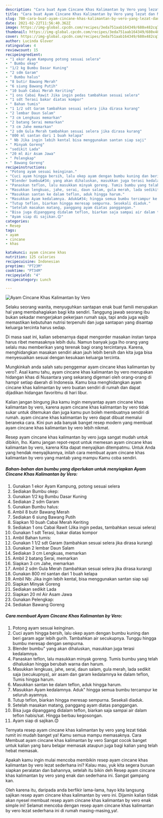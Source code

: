 ```yaml
---
description: "Cara buat Ayam Cincane Khas Kalimantan by Vero yang lezat dan Mudah Dibuat"
title: "Cara buat Ayam Cincane Khas Kalimantan by Vero yang lezat dan Mudah Dibuat"
slug: 780-cara-buat-ayam-cincane-khas-kalimantan-by-vero-yang-lezat-dan-mudah-dibuat
date: 2021-02-22T11:56:40.362Z
image: https://img-global.cpcdn.com/recipes/3eda751aab164349/680x482cq70/ayam-cincane-khas-kalimantan-by-vero-foto-resep-utama.jpg
thumbnail: https://img-global.cpcdn.com/recipes/3eda751aab164349/680x482cq70/ayam-cincane-khas-kalimantan-by-vero-foto-resep-utama.jpg
cover: https://img-global.cpcdn.com/recipes/3eda751aab164349/680x482cq70/ayam-cincane-khas-kalimantan-by-vero-foto-resep-utama.jpg
author: Lucinda Glover
ratingvalue: 4
reviewcount: 15
recipeingredient:
- "1 ekor Ayam Kampung potong sesuai selera"
- " Bumbu okep"
- "1/2 kg Bumbu Dasar Kuning"
- "2 sdm Garam"
- " Bumbu halus"
- "8 butir Bawang Merah"
- "6 siung Bawang Putih"
- "10 buah Cabai Merah Keriting"
- "1 ons Cabai Rawit Jika ingin pedas tambahkan sesuai selera"
- "1 sdt Terasi bakar diatas kompor"
- " Bahan tumis"
- "1 1/2 sdt Garam tambahkan sesuai selera jika dirasa kurang"
- "2 lembar Daun Salam"
- "3 cm Lengkuas memarkan"
- "2 batang Serai memarkan"
- "3 cm Jahe memarkan"
- "2 sdm Gula Merah tambahkan sesuai selera jika dirasa kurang"
- "800 ml santan dari 1 buah kelapa"
- " Nb Jika ingin lebih kental bisa menggunakan santan siap saji"
- " Minyak Goreng"
- "sedikit Lada"
- "20 ml Air Asam Jawa"
- " Pelengkap"
- " Bawang Goreng"
recipeinstructions:
- "Potong ayam sesuai keinginan."
- "Cuci ayam hingga bersih, lalu okep ayam dengan bumbu kuning dan beri garam agar lebih gurih. Tambahkan air secukupnya. Tunggu hingga bumbu meresap dengan sempurna."
- "Blender bumbu&#34; yang akan dihaluskan, masukkan juga terasi kedalamnya."
- "Panaskan teflon, lalu masukkan minyak goreng. Tumis bumbu yang telah dihaluskan hingga berubah warna dan harum."
- "Masukkan lengkuas, jahe, serai, daun salam, gula merah, lada sedikit saja (secukupnya), air asam dan garam kedalamnya ke dalam teflon, Tumis hingga harum."
- "Masukkan santan ke dalam teflon, aduk hingga harum."
- "Masukkan Ayam kedalamnya. Aduk&#34; hingga semua bumbu tercampur ke seluruh ayamnya."
- "Tutup teflon, biarkan hingga meresap sempurna. Sesekali diaduk."
- "Setelah masakan matang, panggang ayam diatas panggangan."
- "Bisa juga dipanggang didalam teflon, biarkan saja sampai air dalam teflon habis/sat. Hingga berbau kegosongan."
- "Ayam siap di sajikan.😊"
categories:
- Resep
tags:
- ayam
- cincane
- khas

katakunci: ayam cincane khas 
nutrition: 125 calories
recipecuisine: Indonesian
preptime: "PT23M"
cooktime: "PT34M"
recipeyield: "4"
recipecategory: Lunch

---
```



![Ayam Cincane Khas Kalimantan by Vero](https://img-global.cpcdn.com/recipes/3eda751aab164349/680x482cq70/ayam-cincane-khas-kalimantan-by-vero-foto-resep-utama.jpg)

Selaku seorang wanita, menyuguhkan santapan enak buat famili merupakan hal yang membahagiakan bagi kita sendiri. Tanggung jawab seorang ibu bukan sekadar mengerjakan pekerjaan rumah saja, tapi anda juga wajib memastikan kebutuhan nutrisi terpenuhi dan juga santapan yang disantap keluarga tercinta harus sedap.

Di masa  saat ini, kalian sebenarnya dapat mengorder masakan instan tanpa harus ribet memasaknya lebih dulu. Namun banyak juga lho orang yang selalu mau memberikan yang terenak bagi orang tercintanya. Karena, menghidangkan masakan sendiri akan jauh lebih bersih dan kita juga bisa menyesuaikan sesuai dengan kesukaan keluarga tercinta. 



Mungkinkah anda salah satu penggemar ayam cincane khas kalimantan by vero?. Asal kamu tahu, ayam cincane khas kalimantan by vero merupakan hidangan khas di Nusantara yang sekarang digemari oleh orang-orang di hampir setiap daerah di Indonesia. Kamu bisa menghidangkan ayam cincane khas kalimantan by vero buatan sendiri di rumah dan dapat dijadikan hidangan favoritmu di hari libur.

Kalian jangan bingung jika kamu ingin menyantap ayam cincane khas kalimantan by vero, karena ayam cincane khas kalimantan by vero tidak sukar untuk ditemukan dan juga kamu pun boleh membuatnya sendiri di rumah. ayam cincane khas kalimantan by vero dapat dibuat memalui beraneka cara. Kini pun ada banyak banget resep modern yang membuat ayam cincane khas kalimantan by vero lebih nikmat.

Resep ayam cincane khas kalimantan by vero juga sangat mudah untuk dibikin, lho. Kamu jangan repot-repot untuk memesan ayam cincane khas kalimantan by vero, karena Kita dapat menyajikan ditempatmu. Untuk Anda yang hendak menyajikannya, inilah cara membuat ayam cincane khas kalimantan by vero yang mantab yang mampu Kamu coba sendiri.

<!--inarticleads1-->

##### Bahan-bahan dan bumbu yang diperlukan untuk menyiapkan Ayam Cincane Khas Kalimantan by Vero:

1. Gunakan 1 ekor Ayam Kampung, potong sesuai selera
1. Sediakan  Bumbu okep:
1. Gunakan 1/2 kg Bumbu Dasar Kuning
1. Sediakan 2 sdm Garam
1. Gunakan  Bumbu halus:
1. Ambil 8 butir Bawang Merah
1. Sediakan 6 siung Bawang Putih
1. Siapkan 10 buah Cabai Merah Keriting
1. Sediakan 1 ons Cabai Rawit (Jika ingin pedas, tambahkan sesuai selera)
1. Gunakan 1 sdt Terasi, bakar diatas kompor
1. Ambil  Bahan tumis:
1. Gunakan 1 1/2 sdt Garam (tambahkan sesuai selera jika dirasa kurang)
1. Gunakan 2 lembar Daun Salam
1. Sediakan 3 cm Lengkuas, memarkan
1. Ambil 2 batang Serai, memarkan
1. Siapkan 3 cm Jahe, memarkan
1. Ambil 2 sdm Gula Merah (tambahkan sesuai selera jika dirasa kurang)
1. Gunakan 800 ml santan dari 1 buah kelapa
1. Ambil  Nb: Jika ingin lebih kental, bisa menggunakan santan siap saji
1. Siapkan  Minyak Goreng
1. Sediakan sedikit Lada
1. Siapkan 20 ml Air Asam Jawa
1. Gunakan  Pelengkap:
1. Sediakan  Bawang Goreng




<!--inarticleads2-->

##### Cara membuat Ayam Cincane Khas Kalimantan by Vero:

1. Potong ayam sesuai keinginan.
1. Cuci ayam hingga bersih, lalu okep ayam dengan bumbu kuning dan beri garam agar lebih gurih. Tambahkan air secukupnya. Tunggu hingga bumbu meresap dengan sempurna.
1. Blender bumbu&#34; yang akan dihaluskan, masukkan juga terasi kedalamnya.
1. Panaskan teflon, lalu masukkan minyak goreng. Tumis bumbu yang telah dihaluskan hingga berubah warna dan harum.
1. Masukkan lengkuas, jahe, serai, daun salam, gula merah, lada sedikit saja (secukupnya), air asam dan garam kedalamnya ke dalam teflon, Tumis hingga harum.
1. Masukkan santan ke dalam teflon, aduk hingga harum.
1. Masukkan Ayam kedalamnya. Aduk&#34; hingga semua bumbu tercampur ke seluruh ayamnya.
1. Tutup teflon, biarkan hingga meresap sempurna. Sesekali diaduk.
1. Setelah masakan matang, panggang ayam diatas panggangan.
1. Bisa juga dipanggang didalam teflon, biarkan saja sampai air dalam teflon habis/sat. Hingga berbau kegosongan.
1. Ayam siap di sajikan.😊




Ternyata resep ayam cincane khas kalimantan by vero yang lezat tidak rumit ini mudah banget ya! Kamu semua mampu memasaknya. Cara Membuat ayam cincane khas kalimantan by vero Sangat cocok banget untuk kalian yang baru belajar memasak ataupun juga bagi kalian yang telah hebat memasak.

Apakah kamu ingin mulai mencoba membikin resep ayam cincane khas kalimantan by vero lezat sederhana ini? Kalau mau, yuk kita segera buruan siapkan peralatan dan bahannya, setelah itu bikin deh Resep ayam cincane khas kalimantan by vero yang enak dan sederhana ini. Sangat gampang kan. 

Oleh karena itu, daripada anda berfikir lama-lama, hayo kita langsung sajikan resep ayam cincane khas kalimantan by vero ini. Dijamin kalian tiidak akan nyesel membuat resep ayam cincane khas kalimantan by vero enak simple ini! Selamat mencoba dengan resep ayam cincane khas kalimantan by vero lezat sederhana ini di rumah masing-masing,ya!.

